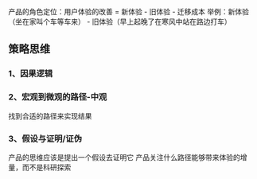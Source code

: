 产品的角色定位：用户体验的改善 = 新体验 - 旧体验 - 迁移成本
举例：新体验（坐在家叫个车等车来） - 旧体验（早上起晚了在寒风中站在路边打车）

## 策略思维
### 1、因果逻辑
### 2、宏观到微观的路径-中观
找到合适的路径来实现结果
### 3、假设与证明/证伪
产品的思维应该是提出一个假设去证明它
产品关注什么路径能够带来体验的增量，而不是科研探索